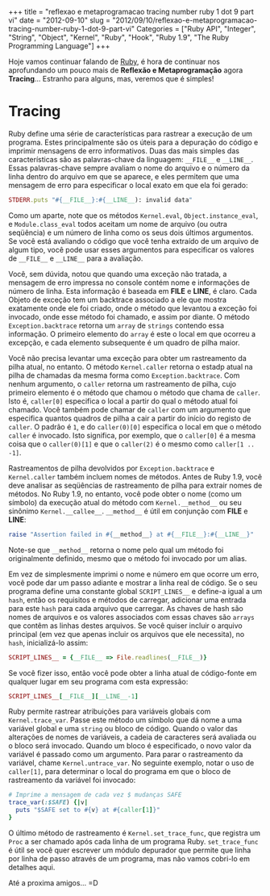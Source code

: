 +++
title = "reflexao e metaprogramacao tracing number ruby 1 dot 9 part vi"
date = "2012-09-10"
slug = "2012/09/10/reflexao-e-metaprogramacao-tracing-number-ruby-1-dot-9-part-vi"
Categories = ["Ruby API", "Integer", "String", "Object", "Kernel", "Ruby", "Hook", "Ruby 1.9", "The Ruby Programming Language"]
+++
<!--more-->
<p>Hoje vamos continuar falando de <a href="http://www.ruby-doc.org/core-1.9.2/">Ruby</a>, é hora de continuar nos aprofundando um pouco mais de
<b>Reflexão e Metaprogramação</b> agora <b>Tracing</b>... Estranho para alguns, mas, veremos que é simples!</p>

<h1>Tracing</h1>

Ruby define uma série de características para rastrear a execução de um programa. Estes principalmente são os úteis para a depuração do código e
imprimir mensagens de erro informativos. Duas das mais simples das características são as palavras-chave da linguagem: `__FILE__` e `__LINE__`.
Essas palavras-chave sempre avaliam o nome do arquivo e o número da linha dentro do arquivo em que se aparece, e eles permitem que uma mensagem de erro
para especificar o local exato em que ela foi gerado:

``` ruby __FILE__ e __LINE__
STDERR.puts "#{__FILE__}:#{__LINE__): invalid data"
```

Como um aparte, note que os métodos `Kernel.eval`, `Object.instance_eval`, e `Module.class_eval` todos aceitam um nome de arquivo (ou outra seqüência) e
um número de linha como os seus dois últimos argumentos. Se você está avaliando o código que você tenha extraído de um arquivo de algum tipo, você pode
usar esses argumentos para especificar os valores de `__FILE__` e `__LINE__` para a avaliação.

Você, sem dúvida, notou que quando uma exceção não tratada, a mensagem de erro impressa no console contém nome e informações de número de linha. Esta
informação é baseada em __FILE__ e __LINE__, é claro. Cada Objeto de exceção tem um backtrace associado a ele que mostra exatamente onde ele foi criado,
onde o método que levantou a exceção foi invocado, onde esse método foi chamado, e assim por diante. O método `Exception.backtrace` retorna um `array` de
`strings` contendo essa informação. O primeiro elemento do `array` é este o local em que ocorreu a excepção, e cada elemento subsequente é um quadro de
pilha maior.

Você não precisa levantar uma exceção para obter um rastreamento da pilha atual, no entanto. O método `Kernel.caller` retorna o estadp atual na pilha de
chamadas da mesma forma como `Exception.backtrace`. Com nenhum argumento, o `caller` retorna um rastreamento de pilha, cujo primeiro elemento é o método
que chamou o método que chama de `caller`. Isto é, `caller[0]` especifica o local a partir do qual o método atual foi chamado. Você também pode chamar
de `caller` com um argumento que especifica quantos quadros de pilha a cair a partir do início do registo de `caller`. O padrão é `1`, e do
`caller(0)[0]` especifica o local em que o método `caller` é invocado. Isto significa, por exemplo, que o `caller[0]` é a mesma coisa que o
`caller(0)[1]` e que o `caller(2)` é o mesmo como `caller[1 .. -1]`.

Rastreamentos de pilha devolvidos por `Exception.backtrace` e `Kernel.caller` também incluem nomes de métodos. Antes de Ruby 1.9, você deve analisar as
seqüências de rastreamento de pilha para extrair nomes de métodos. No Ruby 1.9, no entanto, você pode obter o nome (como um símbolo) da execução
atual do método com `Kernel.__method__` ou seu sinônimo `Kernel.__callee__`. `__method__` é útil em conjunção com __FILE__ e __LINE__:

``` ruby raise
raise "Assertion failed in #{__method__} at #{__FILE__}:#{__LINE__}"
```

Note-se que `__method__` retorna o nome pelo qual um método foi originalmente definido, mesmo que o método foi invocado por um alias.

Em vez de simplesmente imprimi o nome e número em que ocorre um erro, você pode dar um passo adiante e mostrar a linha real de código. Se o seu programa
define uma constante global `SCRIPT_LINES__` e define-a igual a um `hash`, então os requisitos e métodos de carregar, adicionar uma entrada para este
`hash` para cada arquivo que carregar. As chaves de hash são nomes de arquivos e os valores associados com essas chaves são `arrays` que contêm as
linhas destes arquivos. Se você quiser incluir o arquivo principal (em vez que apenas incluir os arquivos que ele necessita), no `hash`, inicializá-lo
assim:

``` ruby SCRIPT_LINES__
SCRIPT_LINES__ = {__FILE__ => File.readlines(__FILE__)}
```

Se você fizer isso, então você pode obter a linha atual de código-fonte em qualquer lugar em seu programa com esta expressão:

``` ruby SCRIPT_LINES__
SCRIPT_LINES__[__FILE__][__LINE__-1]
```

Ruby permite rastrear atribuições para variáveis globais com `Kernel.trace_var`. Passe este método um símbolo que dá nome a uma variável global e uma
`string` ou bloco de código. Quando o valor das alterações de nomes de variáveis, a cadeia de caracteres será avaliada ou o bloco será invocado. Quando
um bloco é especificado, o novo valor da variável é passado como um argumento. Para parar o rastreamento da variável, chame `Kernel.untrace_var`. No
seguinte exemplo, notar o uso de `caller[1]`, para determinar o local do programa em que o bloco de rastreamento da variável foi invocado:

``` ruby variavies globais
# Imprime a mensagem de cada vez $ mudanças SAFE
trace_var(:$SAFE) {|v|
  puts "$SAFE set to #{v} at #{caller[1]}"
}
```

O último método de rastreamento é `Kernel.set_trace_func`, que registra um `Proc` a ser chamado após cada linha de um programa Ruby. `set_trace_func`
é útil se você quer escrever um módulo depurador que permite que linha por linha de passo através de um programa, mas não vamos cobri-lo em detalhes aqui.


Até a proxima amigos... =D
